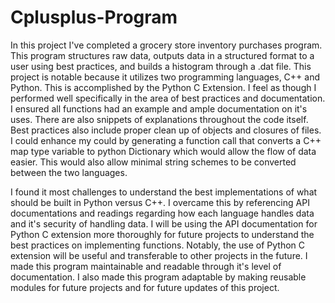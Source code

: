 # Cplusplus-Program
In this project I've completed a grocery store inventory purchases program. This program structures raw data, outputs data in a structured format to a user using best practices, and builds a histogram through a .dat file. This project is notable because it utilizes two programming languages, C++ and Python. This is accomplished by the Python C Extension. I feel as though I performed well specifically in the area of best practices and documentation. I ensured all functions had an example and ample documentation on it's uses. There are also snippets of explanations throughout the code itself. Best practices also include proper clean up of objects and closures of files. I could enhance my could by generating a function call that converts a C++ map type variable to python Dictionary which would allow the flow of data easier. This would also allow minimal string schemes to be converted between the two languages.

I found it most challenges to understand the best implementations of what should be built in Python versus C++. I overcame this by referencing API documentations and readings regarding how each language handles data and it's security of handling data. I will be using the API documentation for Python C extension more thoroughly for future projects to understand the best practices on implementing functions. Notably, the use of Python C extension will be useful and transferable to other projects in the future. I made this program maintainable and readable through it's level of documentation. I also made this program adaptable by making reusable modules for future projects and for future updates of this project.
